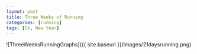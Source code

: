 ```yaml
---
layout: post
title: Three Weeks of Running
categories: [running]
tags: [5k, New Year]
---
```


![ThreeWeeksRunningGraphs]({{ site.baseurl }}/images/21daysrunning.png)
